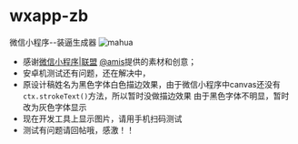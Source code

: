 # wxapp-zb
微信小程序--装逼生成器
![mahua](http://jsh5css.cn/blog/wp-content/uploads/2017/11/11.gif)
* 感谢[微信小程序|联盟](http://www.wxapp-union.com/) [@amis](http://www.wxapp-union.com/home.php?mod=space&uid=310)提供的素材和创意；  
* 安卓机测试还有问题，还在解决中，
* 原设计稿姓名为黑色字体白色描边效果，由于微信小程序中canvas还没有 `ctx.strokeText()`方法，所以暂时没做描边效果
由于黑色字体不明显，暂时改为灰色字体显示
* 现在开发工具上显示图片，请用手机扫码测试
* 测试有问题请回帖哦，感激！！
